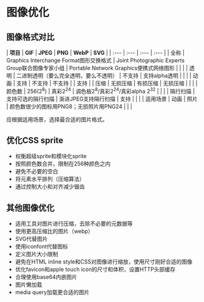 # 图像优化

## 图像格式对比

| **项目** | **GIF** | **JPEG** | **PNG** | **WebP** | **SVG** |
| :--- | :--- | :--- | :--- |
| 全称 | Graphics Interchange Format图形交换格式 | Joint Photographic Experts Group联合图像专家小组 | Portable Network Graphics便携式网络图形 | | |
| 透明 | 二进制透明（要么完全透明，要么不透明） | 不支持 | 支持alpha透明 | | |
| 动画 | 支持 | 不支持 | 不支持 | | 支持 |
| 压缩 | 无损压缩 | 有损压缩 | 无损压缩 | | |
| 颜色数 | 256(2<sup>8</sup>) | 真彩2<sup>24</sup> | 调色板2<sup>8</sup>/真彩2<sup>24</sup>/真彩alpha 2<sup>32</sup> | | |
| 隔行扫描 | 支持可选的隔行扫描 | 渐进JPEG支持隔行扫描 | 支持 | | |
| 适用场景 | 动画 | 照片 | 颜色数很少的图标用PNG8；无损照片用PNG24 | | |

应根据适用场景，选择最合适的图片格式。

## 优化CSS sprite

* 权衡超级sprite和模块化sprite
* 按照颜色数合并，限制在256种颜色之内
* 避免不必要的空白
* 将元素水平排列（压缩算法）
* 通过控制大小和对齐减少锯齿

## 其他图像优化

* 适用工具对图片进行压缩，去除不必要的元数据等
* 使用更高压缩比的图片（webp）
* SVG代替图片
* 使用iconfont代替图标
* 定义图片大小限制
* 避免在HTML inline style和CSS对图像进行缩放，使用尺寸刚好合适的图像
* 优化favicon和apple touch icon的尺寸和体积，设置HTTP头部缓存
* 合理使用base64内嵌图片
* 图片懒加载
* media query加载更合适的图片

